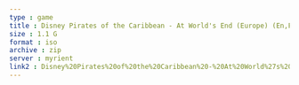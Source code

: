 ```yaml
---
type : game
title : Disney Pirates of the Caribbean - At World's End (Europe) (En,Fr,De,Es,It,Nl)
size : 1.1 G
format : iso
archive : zip
server : myrient
link2 : Disney%20Pirates%20of%20the%20Caribbean%20-%20At%20World%27s%20End%20%28Europe%29%20%28En%2CFr%2CDe%2CEs%2CIt%2CNl%29
---
```


